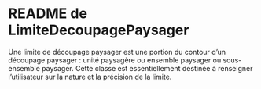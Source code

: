 <MenuSchema />

# README de LimiteDecoupagePaysager

Une limite de découpage paysager est une portion du contour d’un découpage paysager : unité paysagère ou ensemble paysager ou sous-ensemble paysager.
Cette classe est essentiellement destinée à renseigner l’utilisateur sur la nature et la précision de la limite.